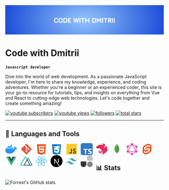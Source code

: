 <img src='./imgs/BannerWrapper.svg' />

# Code with Dmitrii
**`Javascript developer`**

Dive into the world of web development. As a passionate JavaScript developer, I'm here to share my knowledge, experience, and coding adventures. Whether you're a beginner or an experienced coder, this site is your go-to resource for tutorials, tips, and insights on everything from Vue and React to cutting-edge web technologies. Let's code together and create something amazing! 

   <p align="left">
      <a href="https://www.youtube.com/@CodeWithDmitrii?sub_confirmation=1">
         <img alt="youtube subscribers" title="Subscribe to my YouTube channel" src="https://custom-icon-badges.demolab.com/youtube/channel/subscribers/UCgVXv69mE0VbVXdmFs5nQKQ?color=%23E05D44&label=SUBSCRIBE&logo=video&logoColor=white&style=for-the-badge&labelColor=CE4630"/></a> 
      <a href="https://www.youtube.com/@CodeWithDmitrii">
         <img alt="youtube views" title="YouTube views" src="https://custom-icon-badges.demolab.com/youtube/channel/views/UCgVXv69mE0VbVXdmFs5nQKQ?color=%23E1AD0E&logo=eye&logoColor=white&style=for-the-badge&labelColor=C79600"/></a> 
      <a href="https://github.com/codewithdmitrii?tab=followers">
         <img alt="followers" title="Follow me on Github" src="https://custom-icon-badges.demolab.com/github/followers/codewithdmitrii?color=236ad3&labelColor=1155ba&style=for-the-badge&logo=person-add&label=Follow&logoColor=white"/></a>
      <a href="https://github.com/codewithdmitrii?tab=repositories&sort=stargazers">
         <img alt="total stars" title="Total stars on GitHub" src="https://custom-icon-badges.demolab.com/github/stars/codewithdmitrii?color=55960c&style=for-the-badge&labelColor=488207&logo=star"/></a>
   </p>

---

## 🧰 Languages and Tools

<img alt="docker" align="left" width="38px" style="padding-right:10px; display: inline-block;" src="./imgs/docker.svg"/>
<img alt="git" align="left" width="38px" style="padding-right:10px; display: inline-block;" src="./imgs/git.svg"/>
<img alt="css" align="left" width="38px" style="padding-right:10px; display: inline-block;" src="./imgs/html.svg"/>
<img alt="css" align="left" width="38px" style="padding-right:10px; display: inline-block;" src="./imgs/css.svg"/>
<img alt="js" align="left" width="38px" style="padding-right:10px; display: inline-block;" src="./imgs/js.svg"/>
<img alt="typescript" align="left" width="38px" style="padding-right:10px; display: inline-block;" src="./imgs/typescript.svg"/>
<img alt="nest" align="left" width="38px" style="padding-right:10px; display: inline-block;" src="./imgs/nest.svg"/>
<img alt="mongo" align="left" width="38px" style="padding-right:10px; display: inline-block;" src="./imgs/mongo.svg"/>
<img alt="graphql" align="left" width="38px" style="padding-right:10px; display: inline-block;" src="./imgs/graphql.svg"/>
<img alt="svelte" align="left" width="38px" style="padding-right:10px; display: inline-block;" src="./imgs/svelte.svg"/>
<img alt="vue" align="left" width="38px" style="padding-right:10px; display: inline-block;" src="./imgs/vue.svg"/>
<img alt="nuxt" align="left" width="38px" style="padding-right:10px; display: inline-block;" src="./imgs/nuxt.svg"/>
<img alt="react" align="left" width="38px" style="padding-right:10px; display: inline-block;" src="./imgs/react.svg"/>
<img alt="next" align="left" width="38px" style="padding-right:10px; display: inline-block;" src="./imgs/next.svg"/>
<img alt="tailwindcss" align="left" width="38px" style="padding-right:10px; display: inline-block;" src="./imgs/tailwindcss.svg"/>
<img alt="unocss" align="left" width="38px" style="padding-right:10px; display: inline-block;" src="./imgs/unocss.svg"/>

<br />
<br />
  

## 📊 Stats

![Forrest's GitHub stats](https://github-readme-stats.vercel.app/api?username=codewithdmitrii&show_icons=true&theme=gruvbox)
